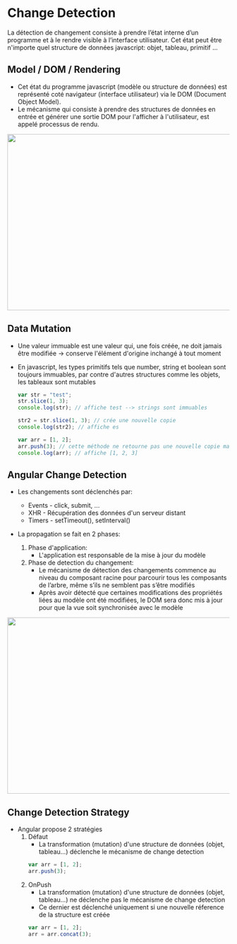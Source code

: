 # Change Detection

La détection de changement consiste à prendre l’état interne d’un programme et à le rendre visible à l’interface utilisateur. Cet état peut être n'importe quel structure de données javascript: objet, tableau, primitif ...


## Model / DOM / Rendering

* Cet état du programme javascript (modèle ou structure de données) est représenté coté navigateur (interface utilisateur) via le DOM (Document Object Model).
* Le mécanisme qui consiste à prendre des structures de données en entrée et générer une sortie DOM pour l'afficher à l'utilisateur, est appelé processus de rendu.
<p align="center">
    <img src="https://github.com/mecheri/formation-angular/blob/master/resources/images/model-dom.png" width="600" height="400" style="display:block;margin: 0 auto;">
</p>


## Data Mutation

* Une valeur immuable est une valeur qui, une fois créée, ne doit jamais être modifiée -> conserve l'élément d'origine inchangé à tout moment
* En javascript, les types primitifs tels que number, string et boolean sont toujours immuables, par contre d'autres structures comme les objets, les tableaux sont mutables

    ```javascript
    var str = "test";
    str.slice(1, 3);
    console.log(str); // affiche test --> strings sont immuables

    str2 = str.slice(1, 3); // crée une nouvelle copie
    console.log(str2); // affiche es

    var arr = [1, 2];
    arr.push(3); // cette méthode ne retourne pas une nouvelle copie mais transforme l'original arr
    console.log(arr); // affiche [1, 2, 3]
    ```


## Angular Change Detection

* Les changements sont déclenchés par:
    - Events - click, submit, ...
    - XHR - Récupération des données d'un serveur distant
    - Timers - setTimeout(), setInterval()

* La propagation se fait en 2 phases:
    1. Phase d'application:
        - L'application est responsable de la mise à jour du modèle
    2. Phase de detection du changement:
        - Le mécanisme de détection des changements commence au niveau du composant racine pour parcourir tous les composants de l’arbre, même s’ils ne semblent pas s’être modifiés
        - Après avoir détecté que certaines modifications des propriétés liées au modèle ont été modifiées, le DOM sera donc mis à jour pour que la vue soit synchronisée avec le modèle

<p align="center">
    <img src="https://github.com/mecheri/formation-angular/blob/master/resources/images/change-detection.png" width="800" height="400" style="display:block;margin: 0 auto;">
</p>


## Change Detection Strategy
* Angular propose 2 stratégies
    1. Défaut
        - La transformation (mutation) d'une structure de données (objet, tableau...) déclenche le mécanisme de change detection
        ```javascript
        var arr = [1, 2];
        arr.push(3);
        ```
    2. OnPush
        - La transformation (mutation) d'une structure de données (objet, tableau...) ne déclenche pas le mécanisme de change detection
        - Ce dernier est déclenché uniquement si une nouvelle réference de la structure est créée
        ```javascript
        var arr = [1, 2];
        arr = arr.concat(3);
        ```
